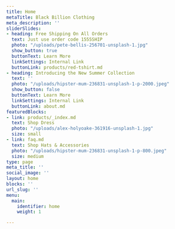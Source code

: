 ```yaml
---
title: Home
metaTitle: Black Billion Clothing
meta_description: ''
sliderSlides:
- heading: Free Shipping On All Orders
  text: Just use order code 1555SHIP
  photo: "/uploads/pete-bellis-256701-unsplash-1.jpg"
  show_button: true
  buttonText: Learn More
  linkSettings: Internal Link
  buttonLink: products/red-tshirt.md
- heading: Introducing the New Summer Collection
  text: ''
  photo: "/uploads/hipster-mum-236831-unsplash-1-p-2000.jpeg"
  show_button: false
  buttonText: Learn More
  linkSettings: Internal Link
  buttonLink: about.md
featuredBlocks:
- link: products/_index.md
  text: Shop Dress
  photo: "/uploads/alex-holyoake-361916-unsplash-1.jpg"
  size: small
- link: faq.md
  text: Shop Hats & Accessories
  photo: "/uploads/hipster-mum-236831-unsplash-1-p-800.jpeg"
  size: medium
type: page
meta_title: ''
social_image: ''
layout: home
blocks: ''
url_slug: ''
menu:
  main:
    identifier: home
    weight: 1

---
```

